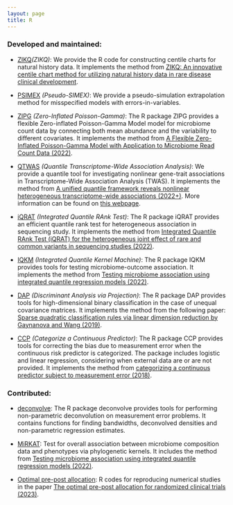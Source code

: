 ```yaml
---
layout: page
title: R 
---
```


### Developed and maintained:

   - [ZIKQ](https://github.com/tianyingw/ZIKQ)_(ZIKQ)_: We provide the R code for constructing centile charts for natural history data. It implements the method from [ZIKQ: An innovative centile chart method for utilizing natural history data in rare disease clinical development]().
   
   - [PSIMEX](https://github.com/tianyingw/PSIMEX) _(Pseudo-SIMEX)_: We provide a pseudo-simulation extrapolation method for misspecified models with errors-in-variables.
   
   - [ZIPG](https://cran.r-project.org/web/packages/ZIPG/index.html) _(Zero-Inflated Poisson-Gamma)_: The R package ZIPG provides a flexible Zero-inflated Poisson-Gamma Model model for microbiome count data by connecting both mean abundance and the variability to different covariates. It implements the method from [A Flexible Zero-Inflated Poisson-Gamma Model with Application to Microbiome Read Count Data (2022)](https://www.tandfonline.com/doi/abs/10.1080/01621459.2022.2151447?journalCode=uasa20).
   
   - [QTWAS](https://github.com/tianyingw/QTWAS) _(Quantile Transcriptome-Wide Association Analysis)_: We provide a quantile tool for investigating nonlinear gene-trait associations in Transcriptome-Wide Association Analysis (TWAS). It implements the method from [A unified quantile framework reveals nonlinear heterogeneous transcriptome-wide associations (2022+)](https://arxiv.org/pdf/2207.12081.pdf). More information can be found on [this webpage](https://tianyingw.github.io/QTWAS/).
  
   - [iQRAT](https://github.com/tianyingw/iQRAT) _(Integrated Quantile RAnk Test)_: The R package iQRAT provides an efficient quantile rank test for heterogeneous association in sequencing study. It implements the method from [Integrated Quantile RAnk Test (iQRAT) for the heterogeneous joint effect of rare and common variants in sequencing studies (2022)](https://arxiv.org/abs/1910.10102).

   - [IQKM](https://github.com/tianyingw/IQKM) _(Integrated Quantile Kernel Machine)_: The R package IQKM provides tools for testing microbiome-outcome association. It implements the method from [Testing microbiome association using integrated quantile regression models (2022)](https://academic.oup.com/bioinformatics/advance-article-abstract/doi/10.1093/bioinformatics/btab668/6374494).

   - [DAP](https://cran.r-project.org/web/packages/DAP/index.html) _(Discriminant Analysis via Projection)_: The R package DAP provides tools for high-dimensional binary classification in the case of unequal covariance matrices. It implements the method from the following paper:
[Sparse quadratic classification rules via linear dimension reduction by Gaynanova and Wang (2019)](https://arxiv.org/abs/1711.04817).

  - [CCP](https://github.com/tianyingw/CCP) _(Categorize a Continuous Predictor)_: The R package CCP provides tools for correcting the bias due to measurement error when the continuous risk predictor is categorized. The package includes logistic and linear regression, considering when external data are or are not provided. It implements the method from [categorizing a continuous predictor subject to measurement error (2018)](https://projecteuclid.org/euclid.ejs/1544518836).
    

### Contributed:

  - [deconvolve](https://rdrr.io/github/TimothyHyndman/deconvolve/man/deconvolve-package.html): The R package deconvolve provides tools for performing non-parametric deconvolution on measurement error problems. It contains functions for finding bandwidths, deconvolved densities and non-parametric regression estimates.

  - [MiRKAT](https://cran.r-project.org/web/packages/MiRKAT/index.html): Test for overall association between microbiome composition data and phenotypes via phylogenetic kernels. It includes the method from [Testing microbiome association using integrated quantile regression models (2022)](https://academic.oup.com/bioinformatics/advance-article-abstract/doi/10.1093/bioinformatics/btab668/6374494).
  
  - [Optimal pre-post allocation](https://doi.org/10.5281/zenodo.7594938): R codes for reproducing numerical studies in the paper [The optimal pre-post allocation for randomized clinical trials (2023)](https://bmcmedresmethodol.biomedcentral.com/articles/10.1186/s12874-023-01893-w).

